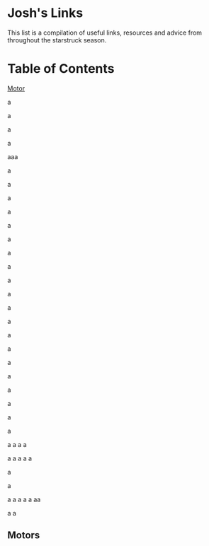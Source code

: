 # Josh's Links #

This list is a compilation of useful links, resources and advice from throughout the starstruck season.

# Table of Contents #

[Motor](##Motors##)

a

a

a

a

aaa

a

a

a

a

a

a

a

a

a

a

a

a

a

a

a

a

a

a

a

a



a
a
a
a

a
a
a
a
a


a

a

a
a
a
a
a
aa

a
a




## Motors ##
